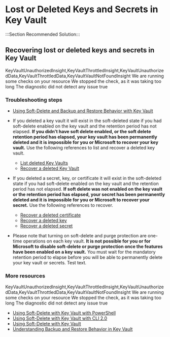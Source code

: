 ﻿<properties
	pageTitle="Lost or Deleted Keys and Secrets in Key Vault"
	description="Using Soft-Delete and Backup and Restore Behavior with Key Vault - 10/6/2022"
	authors="ShaneBala-keyvault"
	ms.author="sudbalas"
	displayOrder="1"
	selfHelpType="Apollo"
	supportTopicIds="c58cea10-157b-3ef7-e26f-ab8c641b7b65"
	productPesIds="15657"
	cloudEnvironments="blackForest, fairfax, public, MoonCake, usnat, ussec"
	articleId="keyvault-lostdeletedkeys-apollo-solution"
	ownershipId="AzureKeyVault_KeyVault"
/>

# Lost or Deleted Keys and Secrets in Key Vault
:::Section Recommended Solution:::
## Recovering lost or deleted keys and secrets in Key Vault

<Insight>
	<symptomId>KeyVaultUnauthorizedInsight,KeyVaultThrottledInsight,KeyVaultUnauthorizedData,KeyVaultThrottledData,KeyVaultVaultNotFoundInsight</symptomId>
	<executionText>We are running some checks on your resource</executionText>
	<timeoutText>We stopped the check, as it was taking too long</timeoutText> 
	<noResultText>The diagnostic did not detect any issue</noResultText> 
    <additionalInputsReq>true</additionalInputsReq>
</Insight>

### Troubleshooting steps

* [Using Soft-Delete and Backup and Restore Behavior with Key Vault](https://docs.microsoft.com/azure/key-vault/key-vault-ovw-soft-delete)

* If you deleted a key vault it will exist in the soft-deleted state if you had soft-delete enabled on the key vault and the retention period has not elapsed. **If you didn't have soft delete enabled, or the soft delete retention period has elapsed, your key vault has been permanently deleted and it is impossible for you or Microsoft to recover your key vault.** Use the following references to list and recover a deleted key vault.

	* [List deleted Key Vaults](https://docs.microsoft.com/cli/azure/keyvault?view=azure-cli-latest#az-keyvault-list-deleted)
	* [Recover a deleted Key Vault](https://docs.microsoft.com/cli/azure/keyvault?view=azure-cli-latest#az-keyvault-recover)
	
* If you deleted a secret, key, or certificate it will exist in the soft-deleted state if you had soft-delete enabled on the key vault and the retention period has not elapsed. **If soft delete was not enabled on the key vault or the retention period has elapsed, your secret has been permanently deleted and it is impossible for you or Microsoft to recover your secret.** Use the following references to recover. 
	* [Recover a deleted certificate](https://docs.microsoft.com/cli/azure/keyvault/certificate?view=azure-cli-latest#az-keyvault-certificate-recover)
	* [Recover a deleted key](https://docs.microsoft.com/cli/azure/keyvault/key?view=azure-cli-latest#az-keyvault-key-recover)
	* [Recover a deleted secret](https://docs.microsoft.com/cli/azure/keyvault/secret?view=azure-cli-latest#az-keyvault-secret-recover)

* Please note that turning on soft-delete and purge protection are one-time operations on each key vault. **It is not possible for you or for Microsoft to disable soft-delete or purge protection once the features have been enabled on a key vault.** You must wait for the mandatory retention period to elapse before you will be able to permanently delete your key vault or secrets. Test text.

### More resources

<Insight>
	<symptomId>KeyVaultUnauthorizedInsight,KeyVaultThrottledInsight,KeyVaultUnauthorizedData,KeyVaultThrottledData,KeyVaultVaultNotFoundInsight
	</symptomId>
	<executionText>We are running some checks on your resource</executionText>
	<timeoutText>We stopped the check, as it was taking too long</timeoutText> 
	<noResultText>The diagnostic did not detect any issue</noResultText> 
    <additionalInputsReq>true</additionalInputsReq>
</Insight>

* [Using Soft-Delete with Key Vault with PowerShell](https://docs.microsoft.com/azure/key-vault/key-vault-soft-delete-powershell)<br>
* [Using Soft-Delete with Key Vault with CLI 2.0](https://docs.microsoft.com/azure/key-vault/key-vault-soft-delete-cli)<br>
* [Using Soft-Delete with Key Vault](https://docs.microsoft.com/azure/key-vault/key-vault-ovw-soft-delete)<br>
* [Understanding Backup and Restore Behavior in Key Vault](https://docs.microsoft.com/azure/key-vault/key-vault-ovw-security-worlds)<br>
